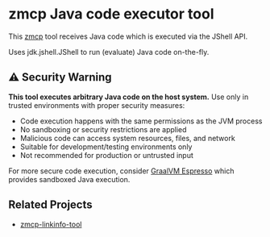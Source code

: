 # zmcp Java code executor tool

This [zmcp](https://github.com/AdamBien/zmcp) tool receives Java code which is executed via the JShell API.

Uses jdk.jshell.JShell to run (evaluate) Java code on-the-fly.

## ⚠️ Security Warning

**This tool executes arbitrary Java code on the host system.** Use only in trusted environments with proper security measures:

- Code execution happens with the same permissions as the JVM process
- No sandboxing or security restrictions are applied
- Malicious code can access system resources, files, and network
- Suitable for development/testing environments only
- Not recommended for production or untrusted input

For more secure code execution, consider [GraalVM Espresso](https://www.graalvm.org/jdk/reference-manual/java-on-truffle/) which provides sandboxed Java execution.

## Related Projects

- [zmcp-linkinfo-tool](https://github.com/AdamBien/zmcp-linkinfo-tool)